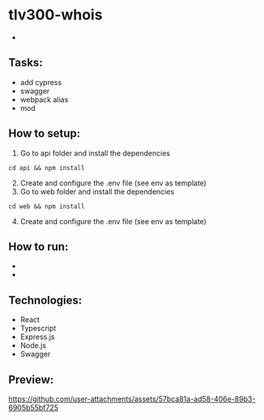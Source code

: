 # tlv300-whois
- 

## Tasks:
- add cypress
- swagger
- webpack alias
- mod

## How to setup:
1. Go to api folder and install the dependencies
```
cd api && npm install
```
2. Create and configure the .env file (see env as template)
3. Go to web folder and install the dependencies
```
cd web && npm install
```
4. Create and configure the .env file (see env as template)

## How to run:
- 
- 

## Technologies:
- React
- Typescript
- Express.js
- Node.js
- Swagger

## Preview:
https://github.com/user-attachments/assets/57bca81a-ad58-406e-89b3-6905b55bf725





